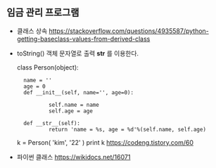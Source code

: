 ## 임금 관리 프로그램


+ 클래스 상속
<https://stackoverflow.com/questions/4935587/python-getting-baseclass-values-from-derived-class>

+ toString() 객체 문자열로 출력
  __str__ 를 이용한다.

    class Person(object):

        name = ''
        age = 0
        def __init__(self, name='', age=0):

                self.name = name
                self.age = age

        def __str__(self):
                return 'name = %s, age = %d'%(self.name, self.age)

     k = Person( 'kim', '22' )
     print k
<https://codeng.tistory.com/60>

+ 파이썬 클래스
<https://wikidocs.net/16071>
